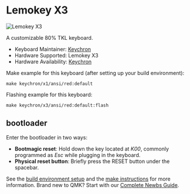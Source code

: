 # Lemokey X3

![Lemokey X3]()

A customizable 80% TKL keyboard.

* Keyboard Maintainer: [Keychron](https://github.com/keychron)
* Hardware Supported: Lemokey X3
* Hardware Availability: [Keychron](https://www.keychron.com)

Make example for this keyboard (after setting up your build environment):

    make keychron/x1/ansi/red:default

Flashing example for this keyboard:

    make keychron/x3/ansi/red:default:flash

## bootloader

Enter the bootloader in two ways:

* **Bootmagic reset**: Hold down the key located at *K00*, commonly programmed as *Esc* while plugging in the keyboard.
* **Physical reset button**: Briefly press the RESET button under the spacebar.

See the [build environment setup](https://docs.qmk.fm/#/getting_started_build_tools) and the [make instructions](https://docs.qmk.fm/#/getting_started_make_guide) for more information. Brand new to QMK? Start with our [Complete Newbs Guide](https://docs.qmk.fm/#/newbs).
